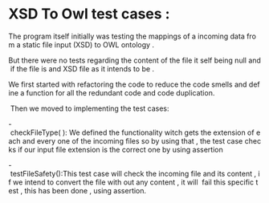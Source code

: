 # XSD To Owl test cases :
The program itself initially was testing the mappings of a incoming data from a static file input (XSD) to OWL ontology .

But there were no tests regarding the content of the file it self being null and if the file is and XSD file as it intends to be .

We first started with refactoring the code to reduce the code smells and define a function for all the redundant code and code duplication.

 Then we moved to implementing the test cases:



- checkFileType( ): We defined the functionality witch gets the extension of each and every one of the incoming files so by using that , the test case checks if our input file extension is the correct one by using assertion 



- testFileSafety():This test case will check the incoming file and its content , if we intend to convert the file with out any content , it will  fail this specific test , this has been done , using assertion.
